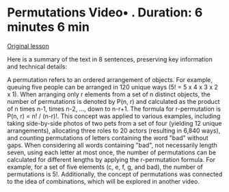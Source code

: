 # Permutations Video• . Duration: 6 minutes 6 min

[Original lesson](https://www.coursera.org/learn/uol-fundamentals-of-computer-science/lecture/M1Qlb/permutations)

Here is a summary of the text in 8 sentences, preserving key information and technical details:

A permutation refers to an ordered arrangement of objects. For example, queuing five people can be arranged in 120 unique ways (5! = 5 x 4 x 3 x 2 x 1). When arranging only r elements from a set of n distinct objects, the number of permutations is denoted by P(n, r) and calculated as the product of n times n-1, times n-2, ..., down to n-r+1. The formula for r-permutation is P(n, r) = n! / (n-r)!. This concept was applied to various examples, including taking side-by-side photos of two pets from a set of four (yielding 12 unique arrangements), allocating three roles to 20 actors (resulting in 6,840 ways), and counting permutations of letters containing the word "bad" without gaps. When considering all words containing "bad", not necessarily length seven, using each letter at most once, the number of permutations can be calculated for different lengths by applying the r-permutation formula. For example, for a set of five elements (c, e, f, g, and bad), the number of permutations is 5!. Additionally, the concept of permutations was connected to the idea of combinations, which will be explored in another video.

